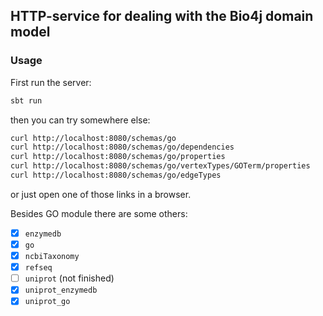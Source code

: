 ## HTTP-service for dealing with the Bio4j domain model

### Usage

First run the server:

```bash
sbt run
```

then you can try somewhere else:

```bash
curl http://localhost:8080/schemas/go
curl http://localhost:8080/schemas/go/dependencies
curl http://localhost:8080/schemas/go/properties
curl http://localhost:8080/schemas/go/vertexTypes/GOTerm/properties
curl http://localhost:8080/schemas/go/edgeTypes
```

or just open one of those links in a browser.

Besides GO module there are some others:

- [x] `enzymedb`
- [x] `go`
- [x] `ncbiTaxonomy`
- [x] `refseq`
- [ ] `uniprot` (not finished)
- [x] `uniprot_enzymedb`
- [x] `uniprot_go`
